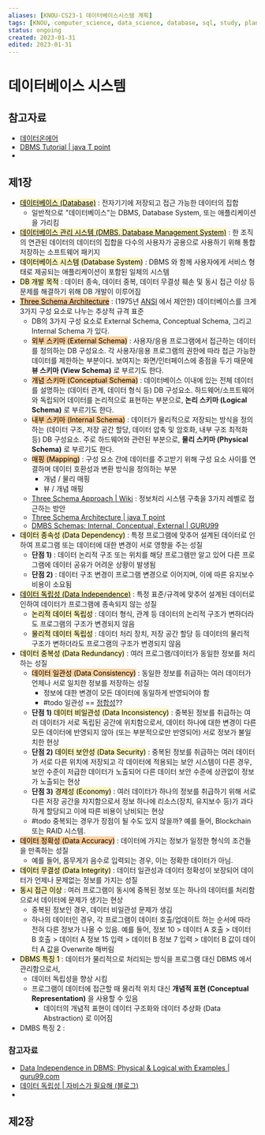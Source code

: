 ```yaml
---
aliases: [KNOU-CS23-1 데이터베이스시스템 계획]
tags: [KNOU, computer_science, data_science, database, sql, study, plan]
status: ongoing
created: 2023-01-31
edited: 2023-01-31
---
```


# 데이터베이스 시스템

## 참고자료
- [데이터온에어](https://dataonair.or.kr/)
- [DBMS Tutorial | java T point](https://www.javatpoint.com/dbms-tutorial)
- 

## 제1장
- [<mark style="background: #FFF3A3A6;">데이터베이스 (Database)</mark>](https://en.wikipedia.org/wiki/Database) : 전자기기에 저장되고 접근 가능한 데이터의 집합
	- 일반적으로 "데이터베이스"는 DBMS, Database System, 또는 애플리케이션을 가리킴
- [<mark style="background: #FFF3A3A6;">데이터베이스 관리 시스템 (DMBS, Database Management System)</mark>](https://en.wikipedia.org/wiki/Database#Database_management_system) : 한 조직의 연관된 데이터의 데이터의 집합을 다수의 사용자가 공용으로 사용하기 위해 통합 저장하는 소프트웨어 패키지
- <mark style="background: #FFF3A3A6;">데이터베이스 시스템 (Database System)</mark> : DBMS 와 함께 사용자에게 서비스 형태로 제공되는 애플리케이션이 포함된 일체의 시스템
- <mark style="background: #FFF3A3A6;">DB 개발 목적</mark> : 데이터 종속, 데이터 중복, 데이터 무결성 훼손 및 동시 접근 이상 등 문제를 해결하기 위해 DB 개발이 이루어짐
- [<mark style="background: #FFB86CA6;">Three Schema Architecture</mark>](https://en.wikipedia.org/wiki/ANSI-SPARC_Architecture) : (1975년 [ANSI](https://en.wikipedia.org/wiki/American_National_Standards_Institute) 에서 제안한) 데이터베이스를 크게 3가지 구성 요소로 나누는 추상적 규격 표준
	- DB의 3가지 구성 요소로 External Schema, Conceptual Schema, 그리고 Internal Schema 가 있다.
	- <mark style="background: #FFB86CA6;">외부 스키마 (External Schema)</mark> : 사용자/응용 프로그램에서 접근하는 데이터를 정의하는 DB 구성요소. 각 사용자/응용 프로그램의 권한에 따라 접근 가능한 데이터를 제한하는 부분이다. 보여지는 화면/인터페이스에 중점을 두기 때문에 **뷰 스키마 (View Schema)** 로 부르기도 한다.
	- <mark style="background: #FFB86CA6;">개념 스키마 (Conceptual Schema)</mark> : 데이터베이스 이내에 있는 전체 데이터를 설명하는 (데이터 관계, 데이터 형식 등) DB 구성요소. 하드웨어/소프트웨어와 독립되어 데이터를 논리적으로 표현하는 부분으로, **논리 스키마 (Logical Schema)** 로 부르기도 한다.
	- <mark style="background: #FFB86CA6;">내부 스키마 (Internal Schema)</mark> : 데이터가 물리적으로 저장되는 방식을 정의하는 (데이터 구조, 저장 공간 할당, 데이터 압축 및 암호화, 내부 구조 최적화 등) DB 구성요소. 주로 하드웨어와 관련된 부분으로, **물리 스키마 (Physical Schema)** 로 부르기도 한다.
	- <mark style="background: #FFB86CA6;">매핑 (Mapping)</mark> : 구성 요소 간에 데이터를 주고받기 위해 구성 요소 사이를 연결하며 데이터 호환성과 변환 방식을 정의하는 부분
		- 개념 / 물리 매핑
		- 뷰 / 개념 매핑
	- [Three Schema Approach | Wiki](https://en.wikipedia.org/wiki/Three-schema_approach) : 정보처리 시스템 구축을 3가지 레벨로 접근하는 방안
	- [Three Schema Architecture | java T point](https://www.javatpoint.com/dbms-three-schema-architecture)
	- [DMBS Schemas: Internal, Conceptual, External | GURU99](https://www.guru99.com/dbms-schemas.html)
- <mark style="background: #FFF3A3A6;">데이터 종속성 (Data Dependency)</mark> : 특정 프로그램에 맞추어 설계된 데이터로 인하여 프로그램 또는 데이터에 대한 변경이 서로 영향을 주는 성질
	- **단점 1)** : 데이터 논리적 구조 또는 위치를 해당 프로그램만 알고 있어 다른 프로그램에 데이터 공유가 어려운 상황이 발생됨
	- **단점 2)** : 데이터 구조 변경이 프로그램 변경으로 이어지며, 이에 따른 유지보수 비용이 소요됨
- [<mark style="background: #FFF3A3A6;">데이터 독립성 (Data Independence)</mark>](https://en.wikipedia.org/wiki/Data_independence) : 특정 표준/규격에 맞추어 설계된 데이터로 인하여 데이터가 프로그램에 종속되지 않는 성질
	- <mark style="background: #FFF3A3A6;">논리적 데이터 독립성</mark> : 데이터 형식, 관계 등 데이터의 논리적 구조가 변하더라도 프로그램의 구조가 변경되지 않음
	- <mark style="background: #FFF3A3A6;">물리적 데이터 독립성</mark> : 데이터 처리 장치, 저장 공간 할당 등 데이터의 물리적 구조가 변하더라도 프로그램의 구조가 변경되지 않음
- <mark style="background: #FFF3A3A6;">데이터 중복성 (Data Redundancy)</mark> : 여러 프로그램/데이터가 동일한 정보를 처리하는 성질
	- <mark style="background: #FFB86CA6;">데이터 일관성 (Data Consistency)</mark> : 동일한 정보를 취급하는 여러 데이터가 언제나 서로 일치한 정보를 저장하는 성질
		- 정보에 대한 변경이 모든 데이터에 동일하게 반영되어야 함
		- #todo 일관성 == [정합성](https://blog.naver.com/PostView.naver?blogId=remocon33&logNo=222479119313&parentCategoryNo=53)??
	- **단점 1)** <mark style="background: #FFF3A3A6;">데이터 비일관성 (Data Inconsistency)</mark> : 중복된 정보를 취급하는 여러 데이터가 서로 독립된 공간에 위치함으로서, 데이터 하나에 대한 변경이 다른 모든 데이터에 반영되지 않아 (또는 부분적으로만 반영되어) 서로 정보가 불일치한 현상
	- **단점 2)** <mark style="background: #FFF3A3A6;">데이터 보안성 (Data Security)</mark> : 중복된 정보를 취급하는 여러 데이터가 서로 다른 위치에 저장되고 각 데이터에 적용되는 보안 시스템이 다른 경우, 보안 수준이 저급한 데이터가 노출되어 다른 데이터 보안 수준에 상관없이 정보가 노출되는 현상
	- **단점 3)** <mark style="background: #FFF3A3A6;">경제성 (Economy)</mark> : 여러 데이터가 하나의 정보를 취급하기 위해 서로 다른 저장 공간을 차지함으로서 정보 하나에 리소스(장치, 유지보수 등)가 과다하게 할당되고 이에 따른 비용이 낭비되는 현상
	- #todo 중복되는 경우가 장점이 될 수도 있지 않을까? 예를 들어, Blockchain 또는 RAID 시스템.
- <mark style="background: #FFB86CA6;">데이터 정확성 (Data Accuracy)</mark> : 데이터에 가지는 정보가 일정한 형식의 조건들을 만족하는 성질
	- 예를 들어, 몸무게가 음수로 입력되는 경우, 이는 정확한 데이터가 아님.
- <mark style="background: #FFF3A3A6;">데이터 무결성 (Data Integrity)</mark> : 데이터 일관성과 데이터 정확성이 보장되어 데이터가 언제나 문제없는 정보를 가지는 성질
- <mark style="background: #FFF3A3A6;">동시 접근 이상</mark> : 여러 프로그램이 동시에 중복된 정보 또는 하나의 데이터를 처리함으로서 데이터에 문제가 생기는 현상
	- 중복된 정보인 경우, 데이터 비일관성 문제가 생김
	- 하나의 데이터인 경우, 각 프로그램이 데이터 호출/업데이트 하는 순서에 따라 전혀 다른 정보가 나올 수 있음. 예를 들어, 정보 10 > 데이터 A 호출 > 데이터 B 호출 > 데이터 A 정보 15 입력 > 데이터 B 정보 7 입력 > 데이터 B 값이 데이터 A 값을 Overwrite 해버림
- <mark style="background: #FFF3A3A6;">DBMS 특징 1</mark> : 데이터가 물리적으로 처리되는 방식을 프로그램 대신 DBMS 에서 관리함으로서,
	- 데이터 독립성을 향상 시킴
	- 프로그램이 데이터에 접근할 때 물리적 위치 대신 **개념적 표현 (Conceptual Representation)** 을 사용할 수 있음
		- 데이터의 개념적 표현이 데이터 구조화와 데이터 추상화 (Data Abstraction) 로 이어짐
- DMBS 특징 2 : 

### 참고자료
- [Data Independence in DBMS: Physical & Logical with Examples | guru99.com](https://www.guru99.com/dbms-data-independence.html)
- [데이터 독립성 | 자비스가 필요해 (블로그)](https://needjarvis.tistory.com/287)
- 

## 제2장